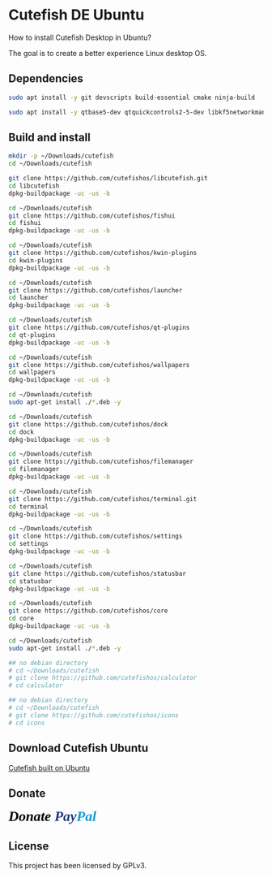 # Cutefish DE Ubuntu

How to install Cutefish Desktop in Ubuntu? 

The goal is to create a better experience Linux desktop OS.

## Dependencies

```sh
sudo apt install -y git devscripts build-essential cmake ninja-build
```

```sh
sudo apt install -y qtbase5-dev qtquickcontrols2-5-dev libkf5networkmanagerqt-dev modemmanager-qt-dev debhelper extra-cmake-modules libkf5kio-dev libkf5screen-dev libqt5sensors5-dev qtdeclarative5-dev qttools5-dev qttools5-dev-tools libxcb-icccm4-dev qtbase5-private-dev kwin-dev libkdecorations2-dev libqt5xdg-dev libdbusmenu-qt5-dev libxcb-ewmh-dev libicu-dev libxcb-randr0-dev libsm-dev libxcb-xfixes0-dev libxcb-damage0-dev libxcb-composite0-dev libxcb-shm0-dev libxcb-util-dev libxcb-image0-dev libxtst-dev libpulse-dev libpolkit-qt5-1-dev libpolkit-agent-1-dev libqt5x11extras5-dev
```

## Build and install
```sh
mkdir -p ~/Downloads/cutefish
cd ~/Downloads/cutefish

git clone https://github.com/cutefishos/libcutefish.git
cd libcutefish
dpkg-buildpackage -uc -us -b

cd ~/Downloads/cutefish
git clone https://github.com/cutefishos/fishui
cd fishui
dpkg-buildpackage -uc -us -b

cd ~/Downloads/cutefish
git clone https://github.com/cutefishos/kwin-plugins
cd kwin-plugins
dpkg-buildpackage -uc -us -b

cd ~/Downloads/cutefish
git clone https://github.com/cutefishos/launcher
cd launcher
dpkg-buildpackage -uc -us -b

cd ~/Downloads/cutefish
git clone https://github.com/cutefishos/qt-plugins
cd qt-plugins
dpkg-buildpackage -uc -us -b

cd ~/Downloads/cutefish
git clone https://github.com/cutefishos/wallpapers
cd wallpapers
dpkg-buildpackage -uc -us -b

cd ~/Downloads/cutefish
sudo apt-get install ./*.deb -y

cd ~/Downloads/cutefish
git clone https://github.com/cutefishos/dock
cd dock
dpkg-buildpackage -uc -us -b

cd ~/Downloads/cutefish
git clone https://github.com/cutefishos/filemanager
cd filemanager
dpkg-buildpackage -uc -us -b

cd ~/Downloads/cutefish
git clone https://github.com/cutefishos/terminal.git
cd terminal
dpkg-buildpackage -uc -us -b

cd ~/Downloads/cutefish
git clone https://github.com/cutefishos/settings
cd settings
dpkg-buildpackage -uc -us -b

cd ~/Downloads/cutefish
git clone https://github.com/cutefishos/statusbar
cd statusbar
dpkg-buildpackage -uc -us -b

cd ~/Downloads/cutefish
git clone https://github.com/cutefishos/core
cd core
dpkg-buildpackage -uc -us -b

cd ~/Downloads/cutefish
sudo apt-get install ./*.deb -y

## no debian directory
# cd ~/Downloads/cutefish
# git clone https://github.com/cutefishos/calculator
# cd calculator

## no debian directory
# cd ~/Downloads/cutefish
# git clone https://github.com/cutefishos/icons
# cd icons
```

## Download Cutefish Ubuntu

[Cutefish built on Ubuntu](https://cutefish-ubuntu.github.io/download/)

## Donate 

<a href="https://www.paypal.com/donate?hosted_button_id=S7WAC4BVRUAFJ" style="text-decoration:none;"><span class="paypal-logo" style="font-family: Verdana, Tahoma; font-weight: bold; font-size: 28px;"><i style="color: #000; text-shadow: 1px 1px 1px #fff;">Donate </i><i style="color: #253b80; text-shadow: 1px 1px 1px #fff;">Pay</i><i style="color: #179bd7; text-shadow: 1px 1px 1px #fff;">Pal</i></span></a>

## License

This project has been licensed by GPLv3.
